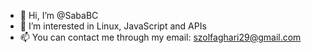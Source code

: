 - 👋 Hi, I’m @SabaBC
- 👀 I’m interested in Linux, JavaScript and APIs
- 📫 You can contact me through my email: szolfaghari29@gmail.com

<!---
SabaBC/SabaBC is a ✨ special ✨ repository because its `README.md` (this file) appears on your GitHub profile.
You can click the Preview link to take a look at your changes.
--->
